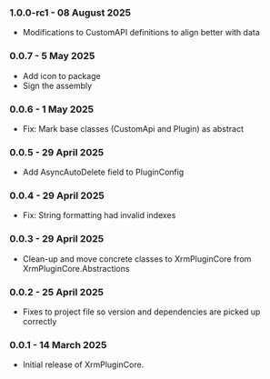 ### 1.0.0-rc1 - 08 August 2025
* Modifications to CustomAPI definitions to align better with data

### 0.0.7 - 5 May 2025
* Add icon to package
* Sign the assembly

### 0.0.6 - 1 May 2025
* Fix: Mark base classes (CustomApi and Plugin) as abstract

### 0.0.5 - 29 April 2025
* Add AsyncAutoDelete field to PluginConfig

### 0.0.4 - 29 April 2025
* Fix: String formatting had invalid indexes

### 0.0.3 - 29 April 2025
* Clean-up and move concrete classes to XrmPluginCore from XrmPluginCore.Abstractions

### 0.0.2 - 25 April 2025
* Fixes to project file so version and dependencies are picked up correctly

### 0.0.1 - 14 March 2025
* Initial release of XrmPluginCore.